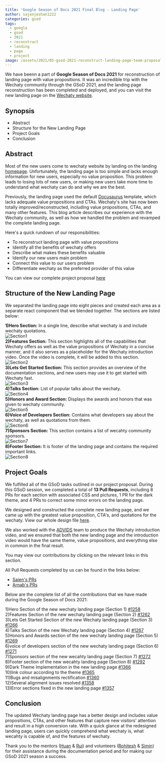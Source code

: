 ```yaml
---
title: 'Google Season of Docs 2021 Final Blog - Landing Page'
author: sajenjeshan1222
categories: gsod
tags:
  - google
  - gsod
  - 2021
  - reconstruct
  - landing
  - page
  - project
image: /assets/2021/05-gsod-2021-reconstruct-landing-page-team-proposal/gsod-reconstruct-lp.png
---
```


We have beenn a part of **Google Season of Docs 2021** for reconstruction of landing page with value propositions. It was an incredible trip with the Wechaty community through the GSoD 2021, and the landing page reconstruction has been completed and deployed, and you can visit the new landing page on the [Wechaty website](https://wechaty.js.org/).

## Synopsis

- Abstract
- Structure for the New Landing Page
- Project Goals
- Conclusion

## Abstract

Most of the new users come to wechaty website by landing on the landing [homepage](https://wechaty.js.org/). Unfortunately, the landing page is too simple and lacks enough information for new users, especially no value proposition. This problem leads to losing lots of new users, or making new users take more time to understand what wechaty can do and why we are the best.

Previously, the landing page used the default [Docusaurus](https://docusaurus.io/) template, which lacks adequate value propositions and CTAs. Wechaty's site has now been totally improved/reconstructed, including value propositions, CTAs, and many other features. This blog article describes our experience with the Wechaty community, as well as how we handled the problem and revamped the complete landing page.

Here's a quick rundown of our responsibilities:

- To reconstruct landing page with value propositions
- Identify all the benefits of wechaty offers
- Describe what makes these benefits valuable
- Identify our new users main problem
- Connect this value to our users problem
- Differentiate wechaty as the preferred provider of this value

You can view our complete project proposal [here](https://wechaty.js.org/2021/05/12/gsod-2021-reconstruct-landing-page-team-proposal/)

## Structure of the New Landing Page

We separated the landing page into eight pieces and created each area as a separate react component that we blended together. The sections are listed below:

**1)Hero Section:** In a single line, describe what wechaty is and include wechaty quotations.\
![Section1](/assets/2021/11-wechaty-landing-page-final-blog/hero-section.webp)\
**2)Features Section:** This section highlights all of the capabilities that Wechaty offers as well as the value propositions of Wechaty in a concise manner, and it also serves as a placeholder for the Wechaty introduction video. Once the video is complete, it will be added to this section.\
![Section2](/assets/2021/11-wechaty-landing-page-final-blog/features-section.webp)\
**3)Lets Get Started Section:** This section provides an overview of the documentation sections, and new users may use it to get started with Wechaty fast.\
![Section3](/assets/2021/11-wechaty-landing-page-final-blog/lets-get-started-section.webp)\
**4)Talks Section:** List of popular talks about the wechaty.\
![Section4](/assets/2021/11-wechaty-landing-page-final-blog/talks-section.webp)\
**5)Honors and Award Section:** Displays the awards and honors that was given to wechaty community.\
![Section5](/assets/2021/11-wechaty-landing-page-final-blog/honors-and-awards-section.webp)\
**6)Voice of Developers Section:** Contains what developers say about the wechaty, as well as quotations from them.\
![Section6](/assets/2021/11-wechaty-landing-page-final-blog/voice-of-developers.webp)\
**7)Sponsors Section:** This section contains a list of wecahty community sponsors.\
![Section7](/assets/2021/11-wechaty-landing-page-final-blog/sponsors-section.webp)\
**8)Footer Section:** It is footer of the landing page and contains the required important links.\
![Section8](/assets/2021/11-wechaty-landing-page-final-blog/footer-section.webp)

## Project Goals

We fulfilled all of the GSoD tasks outlined in our project proposal. During this GSoD session, we completed a total of **13 Pull Requests**, including 8 PRs for each section with associated CSS and pictures, 1 PR for the dark theme, and 4 PRs to correct some minor errors on the landing page.

We designed and constructed the complete new landing page, and we came up with the greatest value proposition, CTA's, and quotations for the wechaty. View our whole design file [here](https://www.figma.com/file/L5MS8HqF0g5hbHdkgqUH1o/wechaty-landing-page?node-id=0%3A1).

We also worked with the [ADVIDS](https://www.advids.co/) team to produce the Wechaty introduction video, and we ensured that both the new landing page and the introduction video would have the same theme, value propositions, and everything else in common in the final result.

You may view our contributions by clicking on the relevant links in this section.

All Pull Requests completed by us can be found in the links below:

- [Sajen's PRs](https://github.com/wechaty/wechaty.js.org/pulls?q=is%3Apr+author%3Asajenjeshan1222)
- [Arnab's PRs](https://github.com/wechaty/wechaty.js.org/pulls?q=is%3Apr+author%3Aencodearnab)

Below are the complete list of all the contributions that we have made during the Google Season of Docs 2021:

1)Hero Section of the new wechaty landing page (Section 1) [#1258](https://github.com/wechaty/wechaty.js.org/pull/1258)\
2)Features Section of the new wechaty landing page (Section 2) [#1262](https://github.com/wechaty/wechaty.js.org/pull/1262)\
3)Lets Get Started Section of the new Wechaty landing page (Section 3) [#1266](https://github.com/wechaty/wechaty.js.org/pull/1266)\
4)Talks Section of the new Wechaty landing page (Section 4) [#1267](https://github.com/wechaty/wechaty.js.org/pull/1267)\
5)Honors and Awards section of the new wechaty landing page (Section 5) [#1269](https://github.com/wechaty/wechaty.js.org/pull/1269)\
6)voice of developers section of the new wechaty landing page (Section 6) [#1271](https://github.com/wechaty/wechaty.js.org/pull/1271)\
7)Sponsors section of the new wecahty landing page (Section 7) [#1272](https://github.com/wechaty/wechaty.js.org/pull/1272)\
8)Footer section of the new wecahty landing page (Section 8) [#1292](https://github.com/wechaty/wechaty.js.org/pull/1292)\
9)Dark Theme Implementation in the new landing page [#1366](https://github.com/wechaty/wechaty.js.org/pull/1366)\
10)link colour according to the theme [#1365](https://github.com/wechaty/wechaty.js.org/pull/1365)\
11)Bugs and misalignments rectification [#1360](https://github.com/wechaty/wechaty.js.org/pull/1360)\
12)Several alignment issues resolved [#1358](https://github.com/wechaty/wechaty.js.org/pull/1358)\
13)Error sections fixed in the new landing page [#1357](https://github.com/wechaty/wechaty.js.org/pull/1357)

## Conclusion

The updated Wechaty landing page has a better design and includes value propositions, CTAs, and other features that capture new visitors' attention and result in a high conversion rate. With a quick glance at the redesigned landing page, users can quickly comprehend what wechaty is, what wecahty is capable of, and the features of wechaty.

Thank you to the mentors ([Huan](https://github.com/huan) & [Rui](https://github.com/lijiarui)) and volunteers ([Rohitesh](https://github.com/Rohitesh-Kumar-Jain) & [Simin](https://github.com/proudofsimin)) for their assistance during the documentation period and for making our GSoD 2021 season a success.

